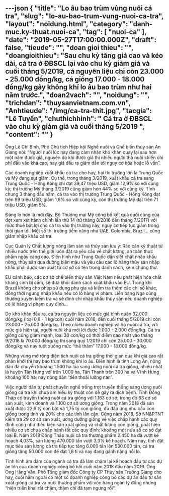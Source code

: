 ---json
{
    "title": "Lo âu bao trùm vùng nuôi cá tra",
    "slug": "lo-au-bao-trum-vung-nuoi-ca-tra",
    "layout": "noidung.html",
    "category": "danh-muc.ky-thuat.nuoi-ca",
    "tag": [
        "nuoi-ca"
    ],
    "date": "2019-05-27T17:00:00.000Z",
    "draft": false,
    "tieude": "",
    "doan gioi thieu": "",
    "doangioithieu": "Sau chu kỳ tăng giá cao và kéo dài, cá tra ở ĐBSCL lại vào chu kỳ giảm giá và cuối tháng 5/2019, cá nguyên liệu chỉ còn 23.000 - 25.000 đồng/kg, cá giống 17.000 - 18.000 đồng/kg gây không khí lo âu bao trùm như hai năm trước.",
    "doan2vach": "",
    "noidung": "",
    "trichdan": "thuysanvietnam.com.vn",
    "Anhtieude": "/img/ca-tra-thit.jpg",
    "tacgia": "Lê Tuyến",
    "chuthichhinh": " Cá tra ở ĐBSCL vào chu kỳ giảm giá và cuối tháng 5/2019 ",
    "__content__": ""
}
---
<p>&Ocirc;ng L&ecirc; Ch&iacute; B&igrave;nh, Ph&oacute; Chủ tịch Hiệp hội Nghề nu&ocirc;i v&agrave; Chế biến thủy sản An Giang n&oacute;i: &ldquo;Người nu&ocirc;i l&uacute;c n&agrave;y đang cảm nhận kh&oacute; khăn quay lại sau hơn một năm được gi&aacute;, nguy&ecirc;n do khi được gi&aacute; th&igrave; nhiều người thả nu&ocirc;i khiến chi ph&iacute; đầu v&agrave;o kh&aacute; cao, nay gi&aacute; đầu ra giảm dẫn tới nguy cơ h&ograve;a hoặc lỗ vốn&rdquo;.</p>

<p>C&aacute;c doanh nghiệp xuất khẩu c&aacute; tra cho hay, hai thị trường lớn l&agrave; Trung Quốc v&agrave; Mỹ đang sụt giảm. Cụ thể, trong th&aacute;ng 3/2019, xuất khẩu c&aacute; tra sang Trung Quốc - Hồng K&ocirc;ng chỉ đạt 39,47 triệu USD, giảm 12,9% so với c&ugrave;ng kỳ; thị trường Mỹ th&aacute;ng 3/2019 cũng giảm hơn 44% so với c&ugrave;ng kỳ. T&iacute;nh chung 3 th&aacute;ng đầu năm, c&aacute; tra v&agrave;o thị trường Trung Quốc - Hồng K&ocirc;ng đạt tr&ecirc;n 99 triệu USD, giảm 1,8% so với c&ugrave;ng kỳ, c&ograve;n thị trường Mỹ đạt tr&ecirc;n 71 triệu USD, giảm 5%.</p>

<p>Đ&aacute;ng lo hơn l&agrave; mới đ&acirc;y, Bộ Thương mại Mỹ c&ocirc;ng bố kết quả cuối c&ugrave;ng của đợt xem x&eacute;t h&agrave;nh ch&iacute;nh lần thứ 14 (từ th&aacute;ng 8/2016 đến th&aacute;ng 7/2017) với mức thuế bất lợi cho c&aacute; tra v&agrave;o thị trường n&agrave;y, nguy cơ tiếp tục giảm trong thời gian tới.&nbsp;Một số thị trường tiềm năng như UAE, Colombia,&nbsp;Brazil&hellip; cũng giảm nhập khẩu c&aacute; tra.</p>

<p>Cục Quản l&yacute; Chất lượng n&ocirc;ng l&acirc;m sản v&agrave; thủy sản lưu &yacute;: R&agrave;o cản kỹ thuật từ nhiều nước tr&ecirc;n thế giới lu&ocirc;n đặt ra y&ecirc;u cầu về chất lượng, an to&agrave;n thực phẩm ng&agrave;y c&agrave;ng cao. Điển h&igrave;nh như Trung Quốc dần siết chặt nhập khẩu n&ocirc;ng, thủy sản qua đường bi&ecirc;n mậu v&agrave; y&ecirc;u cầu c&aacute;c l&ocirc; h&agrave;ng thủy sản nhập khẩu phải được sản xuất từ cơ sở c&oacute; t&ecirc;n trong danh s&aacute;ch, k&egrave;m chứng thư.</p>

<p>EU cảnh b&aacute;o, c&aacute;c cơ sở chế biến thủy sản Việt Nam nếu ph&aacute;t hiện h&oacute;a chất kh&aacute;ng sinh bị cấm, sẽ đưa khỏi danh s&aacute;ch xuất khẩu v&agrave;o EU. Trong khi Brazil kh&ocirc;ng cho ph&eacute;p sử dụng phụ gia v&agrave; kiểm tra th&ecirc;m c&aacute;c chỉ số kh&aacute;c, đồng thời ngưng nhập khẩu nếu c&oacute; l&ocirc; h&agrave;ng vi phạm. Li&ecirc;n bang Nga cũng thường xuy&ecirc;n kiểm tra v&agrave; sẽ đ&igrave;nh chỉ nhập khẩu thủy sản nếu doanh nghiệp c&oacute; l&ocirc; h&agrave;ng vi phạm quy định&hellip;&nbsp;</p>

<p>Do kh&oacute; khăn đầu ra, c&aacute; tra nguy&ecirc;n liệu c&oacute; mức gi&aacute; b&igrave;nh qu&acirc;n 32.000 đồng/kg (loại 0,8 - 1 kg/con) cuối năm 2018, đến cuối th&aacute;ng 5/2019 chỉ c&ograve;n 23.000 - 25.000 đồng/kg. Theo nhiều doanh nghiệp v&agrave; hộ nu&ocirc;i c&aacute; tra, với mức gi&aacute; hiện tại, người nu&ocirc;i kh&aacute; mới lời được 1.000 - 2.000 đồng/kg. C&aacute; tra giống cũng giảm mạnh, loại 30 con/kg c&oacute; thời điểm cao nhất v&agrave;o th&aacute;ng 9/2018 l&agrave; 70.000 đồng/kg th&igrave; sang qu&yacute; 1/2019 chỉ c&ograve;n 25.000 - 30.000 đồng/kg v&agrave; nay tuột xuống mức &ldquo;th&ecirc; thảm&rdquo; 17.000 - 18.000 đồng/kg.</p>

<p>Những v&ugrave;ng mở rộng diện t&iacute;ch nu&ocirc;i c&aacute; tra giống thời gian qua khi gi&aacute; cao rất phấn khởi th&igrave; nay bao tr&ugrave;m kh&ocirc;ng kh&iacute; lo &acirc;u. Điển h&igrave;nh l&agrave; tỉnh Long An, n&ocirc;ng d&acirc;n đ&atilde; chuyển khoảng 1.500 ha l&uacute;a sang ương nu&ocirc;i c&aacute; tra giống, nhiều nhất l&agrave; huyện T&acirc;n Hưng với tr&ecirc;n 1.000 ha, T&acirc;n Thạnh tr&ecirc;n 300 ha v&agrave; Vĩnh Hưng khoảng 100 ha; nay n&ocirc;ng d&acirc;n &ldquo;tiến tho&aacute;i lưỡng nan&rdquo;.</p>

<p>Việc người d&acirc;n tự ph&aacute;t chuyển nghề trồng trọt truyền thống sang ương nu&ocirc;i giống c&aacute; tra khi chưa am hiểu kỹ thuật c&ograve;n dễ g&acirc;y ra dịch bệnh. Tỉnh Đồng Th&aacute;p c&oacute; truyền thống nu&ocirc;i c&aacute; tra giống với 1.163 cơ sở; trong đ&oacute; 63 cơ sở sản xuất, kinh doanh v&agrave; 1.100 cơ sở ương giống. Trong năm 2018 đ&atilde; sản xuất được 22,9 tỷ con bột v&agrave; 1,75 tỷ con giống, đủ đ&aacute;p ứng nhu cầu con giống trong tỉnh v&agrave; 20% cho c&aacute;c tỉnh l&acirc;n cận. Cũng năm 2018, Sở NN&amp;PTNT kiểm tra 29 cơ sở sản xuất, ương dưỡng giống về việc chấp h&agrave;nh c&aacute;c quy định cũng như điều kiện sản xuất giống v&agrave; chất lượng con giống, ph&aacute;t hiện nhiều cơ sở chưa chấp h&agrave;nh tốt c&aacute;c quy định; khoảng một nửa số cơ sở đạt loại B. Năm 2018 Đồng Th&aacute;p nu&ocirc;i c&aacute; tra thương phẩm 2.450 ha đ&atilde; vượt kế hoạch 4,03%, sản lượng 470.000 tấn vượt 3,3% kế hoạch. Năm nay, tỉnh đặt mục ti&ecirc;u sản lượng c&aacute; tra tiếp tục tăng 6.000 tấn l&ecirc;n 530.000 tấn, c&aacute; tra giống tăng 50.000 con để đạt 1,8 tỉ v&agrave; nay đang g&aacute;nh nặng nỗi lo.</p>

<p>T&igrave;nh h&igrave;nh ảm đảm của ng&agrave;nh c&aacute; tra đ&atilde; l&agrave;m chậm lại kế hoạch đầu tư c&aacute;c dự &aacute;n lớn của doanh nghiệp c&ocirc;ng bố hồi cuối năm 2018 đầu năm 2019. &Ocirc;ng Ong Hằng Văn, Ph&oacute; Tổng gi&aacute;m đốc C&ocirc;ng ty CP Thủy sản Trường Giang cho hay, cuối năm ngo&aacute;i c&oacute; một số doanh nghiệp c&ocirc;ng bố c&aacute;c dự &aacute;n đầu tư sản xuất giống c&aacute; tra v&agrave; nu&ocirc;i thương phẩm với vốn h&agrave;ng ng&agrave;n tỷ đồng nhưng &ldquo;hiện triển khai rất chậm, thậm ch&iacute; đ&atilde; tạm ngưng rồi&rdquo;.</p>
